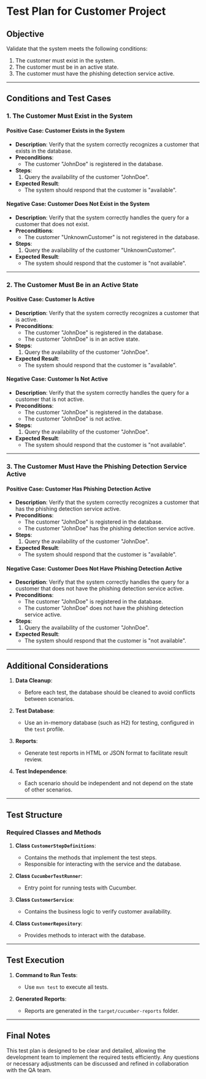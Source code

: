 # Test Plan for Customer Project

## Objective
Validate that the system meets the following conditions:
1. The customer must exist in the system.
2. The customer must be in an active state.
3. The customer must have the phishing detection service active.

---

## Conditions and Test Cases

### 1. The Customer Must Exist in the System

#### Positive Case: Customer Exists in the System
- **Description**: Verify that the system correctly recognizes a customer that exists in the database.
- **Preconditions**:
  - The customer "JohnDoe" is registered in the database.
- **Steps**:
  1. Query the availability of the customer "JohnDoe".
- **Expected Result**:
  - The system should respond that the customer is "available".

#### Negative Case: Customer Does Not Exist in the System
- **Description**: Verify that the system correctly handles the query for a customer that does not exist.
- **Preconditions**:
  - The customer "UnknownCustomer" is not registered in the database.
- **Steps**:
  1. Query the availability of the customer "UnknownCustomer".
- **Expected Result**:
  - The system should respond that the customer is "not available".

---

### 2. The Customer Must Be in an Active State

#### Positive Case: Customer Is Active
- **Description**: Verify that the system correctly recognizes a customer that is active.
- **Preconditions**:
  - The customer "JohnDoe" is registered in the database.
  - The customer "JohnDoe" is in an active state.
- **Steps**:
  1. Query the availability of the customer "JohnDoe".
- **Expected Result**:
  - The system should respond that the customer is "available".

#### Negative Case: Customer Is Not Active
- **Description**: Verify that the system correctly handles the query for a customer that is not active.
- **Preconditions**:
  - The customer "JohnDoe" is registered in the database.
  - The customer "JohnDoe" is not active.
- **Steps**:
  1. Query the availability of the customer "JohnDoe".
- **Expected Result**:
  - The system should respond that the customer is "not available".

---

### 3. The Customer Must Have the Phishing Detection Service Active

#### Positive Case: Customer Has Phishing Detection Active
- **Description**: Verify that the system correctly recognizes a customer that has the phishing detection service active.
- **Preconditions**:
  - The customer "JohnDoe" is registered in the database.
  - The customer "JohnDoe" has the phishing detection service active.
- **Steps**:
  1. Query the availability of the customer "JohnDoe".
- **Expected Result**:
  - The system should respond that the customer is "available".

#### Negative Case: Customer Does Not Have Phishing Detection Active
- **Description**: Verify that the system correctly handles the query for a customer that does not have the phishing detection service active.
- **Preconditions**:
  - The customer "JohnDoe" is registered in the database.
  - The customer "JohnDoe" does not have the phishing detection service active.
- **Steps**:
  1. Query the availability of the customer "JohnDoe".
- **Expected Result**:
  - The system should respond that the customer is "not available".

---

## Additional Considerations

1. **Data Cleanup**:
   - Before each test, the database should be cleaned to avoid conflicts between scenarios.

2. **Test Database**:
   - Use an in-memory database (such as H2) for testing, configured in the `test` profile.

3. **Reports**:
   - Generate test reports in HTML or JSON format to facilitate result review.

4. **Test Independence**:
   - Each scenario should be independent and not depend on the state of other scenarios.

---

## Test Structure

### Required Classes and Methods

1. **Class `CustomerStepDefinitions`**:
   - Contains the methods that implement the test steps.
   - Responsible for interacting with the service and the database.

2. **Class `CucumberTestRunner`**:
   - Entry point for running tests with Cucumber.

3. **Class `CustomerService`**:
   - Contains the business logic to verify customer availability.

4. **Class `CustomerRepository`**:
   - Provides methods to interact with the database.

---

## Test Execution

1. **Command to Run Tests**:
   - Use `mvn test` to execute all tests.

2. **Generated Reports**:
   - Reports are generated in the `target/cucumber-reports` folder.

---

## Final Notes

This test plan is designed to be clear and detailed, allowing the development team to implement the required tests efficiently. Any questions or necessary adjustments can be discussed and refined in collaboration with the QA team.